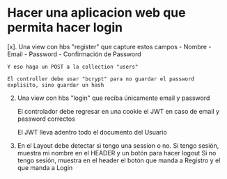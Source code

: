 # Hacer una aplicacion web que permita hacer login

[x]. Una view con hbs "register" que capture estos campos 
    - Nombre
    - Email
    - Password
    - Confirmación de Password

    Y eso haga un POST a la collection "users"

    El controller debe usar "bcrypt" para no guardar el password explisito, sino guardar un hash

2. Una view con hbs "login" que reciba únicamente email y password

    El controlador debe regresar en una cookie el JWT en caso de email y password correctos

    El JWT lleva adentro todo el documento del Usuario

3. En el Layout debe detectar si tengo una session o no.
    Si tengo sesión, muestra mi nombre en el HEADER y un botón para hacer logout
    Si no tengo sesión, muestra en el header el botón que manda a Registro y el que manda a Login

    